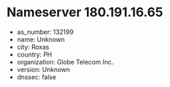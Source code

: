 # Nameserver 180.191.16.65

* as_number: 132199
* name: Unknown
* city: Roxas
* country: PH
* organization: Globe Telecom Inc.
* version: Unknown
* dnssec: false
